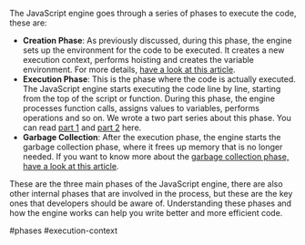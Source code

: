 The JavaScript engine goes through a series of phases to execute the code, these are:

-   **Creation Phase**: As previously discussed, during this phase, the engine sets up the environment for the code to be executed. It creates a new execution context, performs hoisting and creates the variable environment. For more details, [have a look at this article](https://medium.com/javascript-in-plain-english/javascript-advanced-creation-phase-b6dd92f2a45e).
-   **Execution Phase**: This is the phase where the code is actually executed. The JavaScript engine starts executing the code line by line, starting from the top of the script or function. During this phase, the engine processes function calls, assigns values to variables, performs operations and so on. We wrote a two part series about this phase. You can read [part 1](https://pandaquests.medium.com/javascript-advanced-execution-phase-part-1-18286cf82a6d) and [part 2](https://pandaquests.medium.com/javascript-advanced-execution-phase-part-2-550dff57a4bb) here.
-   **Garbage Collection**: After the execution phase, the engine starts the garbage collection phase, where it frees up memory that is no longer needed. If you want to know more about the [garbage collection phase, have a look at this article](https://pandaquests.medium.com/javascript-advanced-garbage-collection-2a49c08e6a2f).

These are the three main phases of the JavaScript engine, there are also other internal phases that are involved in the process, but these are the key ones that developers should be aware of. Understanding these phases and how the engine works can help you write better and more efficient code.


#phases #execution-context 